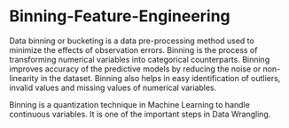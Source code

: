 # Binning-Feature-Engineering

Data binning or bucketing is a data pre-processing method used to minimize the effects of observation errors. Binning is the process of transforming numerical variables into categorical counterparts. Binning improves accuracy of the predictive models by reducing the noise or non-linearity in the dataset. Binning also helps in easy identification of outliers, invalid values and missing values of numerical variables.

Binning is a quantization technique in Machine Learning to handle continuous variables. It is one of the important steps in Data Wrangling.

